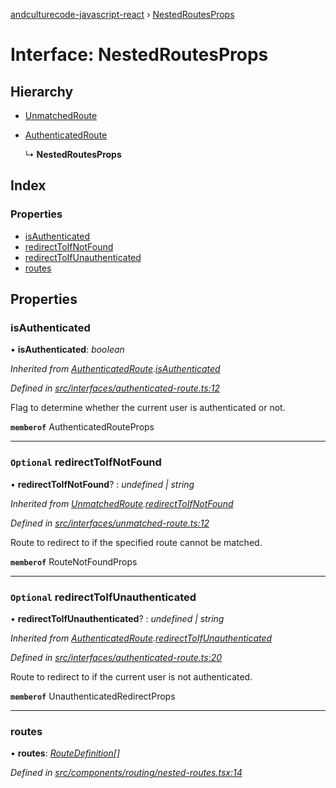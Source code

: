 [andculturecode-javascript-react](../README.md) › [NestedRoutesProps](nestedroutesprops.md)

# Interface: NestedRoutesProps

## Hierarchy

* [UnmatchedRoute](unmatchedroute.md)

* [AuthenticatedRoute](authenticatedroute.md)

  ↳ **NestedRoutesProps**

## Index

### Properties

* [isAuthenticated](nestedroutesprops.md#isauthenticated)
* [redirectToIfNotFound](nestedroutesprops.md#optional-redirecttoifnotfound)
* [redirectToIfUnauthenticated](nestedroutesprops.md#optional-redirecttoifunauthenticated)
* [routes](nestedroutesprops.md#routes)

## Properties

###  isAuthenticated

• **isAuthenticated**: *boolean*

*Inherited from [AuthenticatedRoute](authenticatedroute.md).[isAuthenticated](authenticatedroute.md#isauthenticated)*

*Defined in [src/interfaces/authenticated-route.ts:12](https://github.com/wintondeshong/AndcultureCode.JavaScript.React/blob/0ffc129/src/interfaces/authenticated-route.ts#L12)*

Flag to determine whether the current user is authenticated or not.

**`memberof`** AuthenticatedRouteProps

___

### `Optional` redirectToIfNotFound

• **redirectToIfNotFound**? : *undefined | string*

*Inherited from [UnmatchedRoute](unmatchedroute.md).[redirectToIfNotFound](unmatchedroute.md#optional-redirecttoifnotfound)*

*Defined in [src/interfaces/unmatched-route.ts:12](https://github.com/wintondeshong/AndcultureCode.JavaScript.React/blob/0ffc129/src/interfaces/unmatched-route.ts#L12)*

Route to redirect to if the specified route cannot be matched.

**`memberof`** RouteNotFoundProps

___

### `Optional` redirectToIfUnauthenticated

• **redirectToIfUnauthenticated**? : *undefined | string*

*Inherited from [AuthenticatedRoute](authenticatedroute.md).[redirectToIfUnauthenticated](authenticatedroute.md#optional-redirecttoifunauthenticated)*

*Defined in [src/interfaces/authenticated-route.ts:20](https://github.com/wintondeshong/AndcultureCode.JavaScript.React/blob/0ffc129/src/interfaces/authenticated-route.ts#L20)*

Route to redirect to if the current user is not authenticated.

**`memberof`** UnauthenticatedRedirectProps

___

###  routes

• **routes**: *[RouteDefinition](routedefinition.md)[]*

*Defined in [src/components/routing/nested-routes.tsx:14](https://github.com/wintondeshong/AndcultureCode.JavaScript.React/blob/0ffc129/src/components/routing/nested-routes.tsx#L14)*
